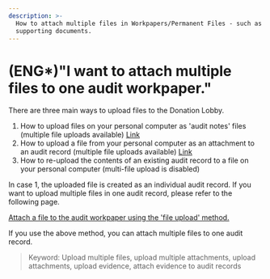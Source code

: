 ```yaml
---
description: >-
  How to attach multiple files in Workpapers/Permanent Files - such as attaching
  supporting documents.
---
```


# \(ENG\*\)"I want to attach multiple files to one audit workpaper."

There are three main ways to upload files to the Donation Lobby.

1. How to upload files on your personal computer as 'audit notes' files \(multiple file uploads available\) [ Link](../undefined-2/guide-by-scenario/4./2-2/4-4..md) 
2. How to upload a file from your personal computer as an attachment to an audit record \(multiple file uploads available\) [Link](../undefined-2/guide-by-scenario/4./2-2/2-2-3..md)  
3. How to re-upload the contents of an existing audit record to a file on your personal computer \(multi-file upload is disabled\)

In case 1, the uploaded file is created as an individual audit record. If you want to upload multiple files in one audit record, please refer to the following page.

[Attach a file to the audit workpaper  using the 'file upload' method. ](../undefined-2/guide-by-scenario/4./2-2/2-2-3..md)

If you use the above method, you can attach multiple files to one audit record.

> Keyword: Upload multiple files, upload multiple attachments, upload attachments, upload evidence, attach evidence to audit records

